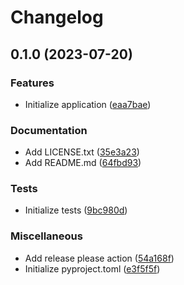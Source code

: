 # Changelog

## 0.1.0 (2023-07-20)


### Features

* Initialize application ([eaa7bae](https://github.com/Allda/release-demo/commit/eaa7baed851ed6ac3c9a0faff19a9f6a14c4aa11))


### Documentation

* Add LICENSE.txt ([35e3a23](https://github.com/Allda/release-demo/commit/35e3a23629a0ebd2dbb382fcff40b2ec5071b140))
* Add README.md ([64fbd93](https://github.com/Allda/release-demo/commit/64fbd937577ffa018280d5f74ef1c2690bbd7fa9))


### Tests

* Initialize tests ([9bc980d](https://github.com/Allda/release-demo/commit/9bc980d0263fcbeb1bd0910d0a1db0651c7acb29))


### Miscellaneous

* Add release please action ([54a168f](https://github.com/Allda/release-demo/commit/54a168f1459f70a3b5d5a62bf0f20952e14a272f))
* Initialize pyproject.toml ([e3f5f5f](https://github.com/Allda/release-demo/commit/e3f5f5f26b53d6987ffe07607a317f18a0009843))
